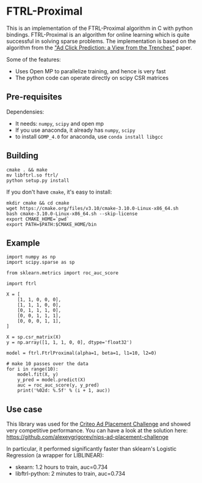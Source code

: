 
# FTRL-Proximal 

This is an implementation of the FTRL-Proximal algorithm in C with python bindings. FTRL-Proximal is an algorithm for online learning which is quite successful in solving sparse problems. The implementation is based on the algorithm from the ["Ad Click Prediction: a View from the Trenches"](https://research.google.com/pubs/pub41159.html) paper.

Some of the features:

* Uses Open MP to parallelize training, and hence is very fast
* The python code can operate directly on scipy CSR matrices

## Pre-requisites 

Dependensies:

* It needs: `numpy`, `scipy` and open mp
* If you use anaconda, it already has  `numpy`, `scipy`
* to install `GOMP_4.0` for anaconda, use `conda install libgcc`


## Building

    cmake . && make
    mv libftrl.so ftrl/
    python setup.py install

If you don't have `cmake`, it's easy to install:

    mkdir cmake && cd cmake
    wget https://cmake.org/files/v3.10/cmake-3.10.0-Linux-x86_64.sh
    bash cmake-3.10.0-Linux-x86_64.sh --skip-license
    export CMAKE_HOME=`pwd`
    export PATH=$PATH:$CMAKE_HOME/bin


## Example

    import numpy as np
    import scipy.sparse as sp

    from sklearn.metrics import roc_auc_score

    import ftrl

    X = [
        [1, 1, 0, 0, 0],
        [1, 1, 1, 0, 0],
        [0, 1, 1, 1, 0],
        [0, 0, 1, 1, 1],
        [0, 0, 0, 1, 1],   
    ]

    X = sp.csr_matrix(X)
    y = np.array([1, 1, 1, 0, 0], dtype='float32')
    
    model = ftrl.FtrlProximal(alpha=1, beta=1, l1=10, l2=0)

    # make 10 passes over the data
    for i in range(10):
        model.fit(X, y)
        y_pred = model.predict(X)
        auc = roc_auc_score(y, y_pred)
        print('%02d: %.5f' % (i + 1, auc))


## Use case 

This library was used for the [Criteo Ad Placement Challenge](https://www.crowdai.org/challenges/nips-17-workshop-criteo-ad-placement-challenge/leaderboards) and showed very competitive performance. You can have a look at the solution here: https://github.com/alexeygrigorev/nips-ad-placement-challenge

In particular, it performed significantly faster than sklearn's Logistic Regression (a wrapper for LIBLINEAR):

- skearn: 1.2 hours to train, auc=0.734
- libftrl-python: 2 minutes to train, auc=0.734
